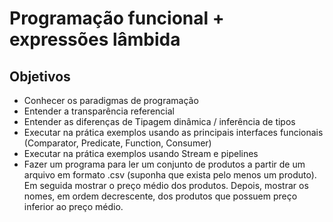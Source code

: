 # Programação funcional + expressões lâmbida

## Objetivos

* Conhecer os paradigmas de programação
* Entender a transparência referencial
* Entender as diferenças de Tipagem dinâmica / inferência de tipos
* Executar na prática exemplos usando as principais interfaces funcionais (Comparator, Predicate, Function, Consumer)
* Executar na prática exemplos usando Stream e pipelines
* Fazer um programa para ler um conjunto de produtos a partir de um
arquivo em formato .csv (suponha que exista pelo menos um produto).
Em seguida mostrar o preço médio dos produtos. Depois, mostrar os
nomes, em ordem decrescente, dos produtos que possuem preço
inferior ao preço médio.
